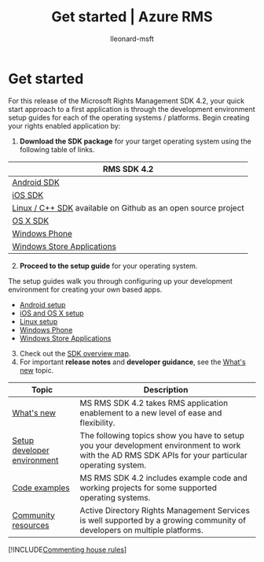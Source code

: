 ﻿---
# required metadata

title: Get started | Azure RMS
description: Quick start guide to a first application is through the development environment setup guides for each of the operating systems / platforms.
keywords:
author: lleonard-msft
ms.author: alleonar
manager: mbaldwin
ms.date: 02/23/2017
ms.topic: article
ms.prod:
ms.service: information-protection
ms.technology: techgroup-identity
ms.assetid: 9f4cbd16-58e5-421f-a472-8d279e952760
# optional metadata

#ROBOTS:
audience: developer
#ms.devlang:
ms.reviewer: shubhamp
ms.suite: ems
#ms.tgt_pltfrm:
#ms.custom:

---

# Get started

For this release of the Microsoft Rights Management SDK 4.2, your quick start approach to a first application is through the development environment setup guides for each of the operating systems / platforms. Begin creating your rights enabled application by:

1. **Download the SDK package** for your target operating system using the following table of links.

  |RMS SDK 4.2|
  |---------------|
  |[Android SDK](http://Go.Microsoft.Com/FWLink/p/?LinkId=404271)|
  |[iOS SDK](http://Go.Microsoft.Com/FWLink/p/?LinkId=404272)|
  |[Linux / C++ SDK](https://github.com/AzureAD/rms-sdk-for-cpp) available on Github as an open source project|
  |[OS X SDK](http://Go.Microsoft.Com/FWLink/p/?LinkId=404273)|
  |[Windows Phone](http://go.microsoft.com/fwlink/p/?LinkId=524758)|
  |[Windows Store Applications](http://go.microsoft.com/fwlink/p/?LinkID=526163)|

2. **Proceed to the setup guide** for your operating system.

  The setup guides walk you through configuring up your development environment for creating your own based apps.
  - [Android setup](android-sdk.md)
  - [iOS and OS X setup](ios-sdk.md)          
  - [Linux setup](linux-setup.md)              
  - [Windows Phone](windows-phone-apps.md)     
  - [Windows Store Applications](winrt-sdk.md)

3. Check out the [SDK overview map](api-reference-4-2.md).
4. For important **release notes** and **developer guidance**, see the [What's new](release-notes.md) topic.

  |Topic|Description|
  |-----|-----------|
  |[What's new](release-notes.md)|MS RMS SDK 4.2 takes RMS application enablement to a new level of ease and flexibility.|
  |[Setup developer environment](setup-developer-environment.md)|The following topics show you have to setup you your development environment to work with the AD RMS SDK APIs for your particular operating system.|
  |[Code examples](code-examples.md)|MS RMS SDK 4.2 includes example code and working projects for some supported operating systems.|
  |[Community resources](community-resources.md)|Active Directory Rights Management Services is well supported by a growing community of developers on multiple platforms.|

[!INCLUDE[Commenting house rules](../includes/houserules.md)]